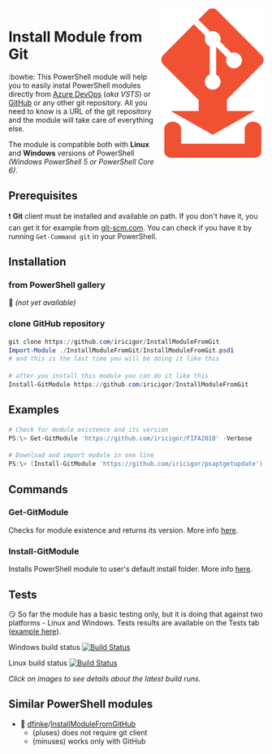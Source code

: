 <img align="right" width="203" height="294" src="img/InstallModuleFromGit.logo.png">

# Install Module from Git

:bowtie: This PowerShell module will help you to easily instal PowerShell modules directly from [Azure DevOps](https://azure.microsoft.com/en-us/services/devops/repos/) (_aka VSTS_) or [GitHub](https://github.com/) or any other git repository.
All you need to know is a URL of the git repository and the module will take care of everything else.

The module is compatible both with **Linux** and **Windows** versions of PowerShell _(Windows PowerShell 5 or PowerShell Core 6)_.

## Prerequisites

:exclamation: **Git** client must be installed and available on path.
If you don't have it, you can get it for example from [git-scm.com](https://git-scm.com/downloads).
You can check if you have it by running `Get-Command git` in your PowerShell.

## Installation

### from PowerShell gallery

:dash: _(not yet available)_

### clone GitHub repository

```PowerShell
git clone https://github.com/iricigor/InstallModuleFromGit
Import-Module ./InstallModuleFromGit/InstallModuleFromGit.psd1
# and this is the last time you will be doing it like this

# after you install this module you can do it like this
Install-GitModule https://github.com/iricigor/InstallModuleFromGit
```

## Examples

```PowerShell
# Check for module existence and its version
PS:\> Get-GitModule 'https://github.com/iricigor/FIFA2018' -Verbose

# Download and import module in one line
PS:\> (Install-GitModule 'https://github.com/iricigor/psaptgetupdate').Name | Import-Module
```

## Commands

### Get-GitModule

Checks for module existence and returns its version. More info [here](/Docs/Get-GitModule.md).

### Install-GitModule

Installs PowerShell module to user's default install folder. More info [here](/Docs/Install-GitModule.md).

## Tests

:smirk: So far the module has a basic testing only, but it is doing that against two platforms - Linux and Windows. Tests results are available on the Tests tab ([example here](/img/TestResults-AzureDevops.png)).

Windows build status [![Build Status](https://dev.azure.com/iiric/PS1/_apis/build/status/InstallModuleFromGit%20-%20Win%20CI?branchName=master)](https://dev.azure.com/iiric/PS1/_build/latest?definitionId=16&branchName=master)

Linux build status [![Build Status](https://dev.azure.com/iiric/PS1/_apis/build/status/InstallModuleFromGit%20-%20Linux%20CI?branchName=master)](https://dev.azure.com/iiric/PS1/_build/latest?definitionId=17&branchName=master)

_Click on images to see details about the latest build runs._

## Similar PowerShell modules

- :mega: [dfinke](https://github.com/dfinke)/[InstallModuleFromGitHub](https://github.com/dfinke/InstallModuleFromGitHub)
  - (pluses) does not require git client
  - (minuses) works only with GitHub